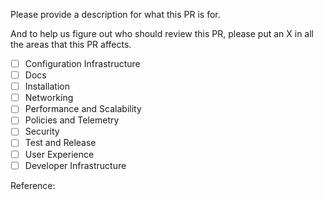 Please provide a description for what this PR is for.

And to help us figure out who should review this PR, please 
put an X in all the areas that this PR affects.

- [ ] Configuration Infrastructure
- [ ] Docs
- [ ] Installation
- [ ] Networking
- [ ] Performance and Scalability
- [ ] Policies and Telemetry
- [ ] Security
- [ ] Test and Release
- [ ] User Experience
- [ ] Developer Infrastructure

<!-- add the source link in Reference if this is a translation PR-->
Reference: 
